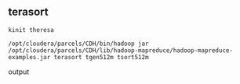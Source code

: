 ## terasort 

```
kinit theresa

/opt/cloudera/parcels/CDH/bin/hadoop jar /opt/cloudera/parcels/CDH/lib/hadoop-mapreduce/hadoop-mapreduce-examples.jar terasort tgen512m tsort512m
```

output

```

```